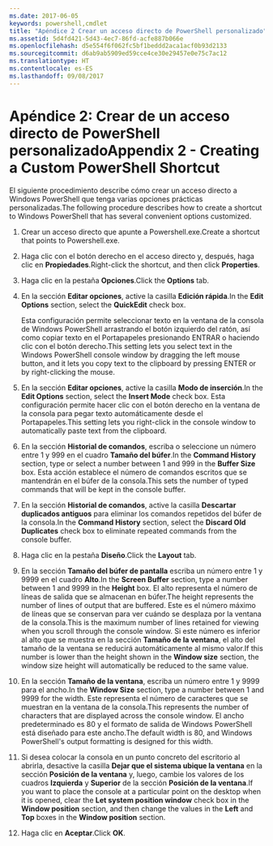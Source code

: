 ```yaml
---
ms.date: 2017-06-05
keywords: powershell,cmdlet
title: "Apéndice 2 Crear un acceso directo de PowerShell personalizado"
ms.assetid: 5d4fd421-5d43-4ec7-86fd-acfe887b066e
ms.openlocfilehash: d5e554f6f062fc5bf1beddd2aca1acf0b93d2133
ms.sourcegitcommit: d6ab9ab5909ed59cce4ce30e29457e0e75c7ac12
ms.translationtype: HT
ms.contentlocale: es-ES
ms.lasthandoff: 09/08/2017
---
```

# <a name="appendix-2---creating-a-custom-powershell-shortcut"></a><span data-ttu-id="bf891-103">Apéndice 2: Crear de un acceso directo de PowerShell personalizado</span><span class="sxs-lookup"><span data-stu-id="bf891-103">Appendix 2 - Creating a Custom PowerShell Shortcut</span></span>
<span data-ttu-id="bf891-104">El siguiente procedimiento describe cómo crear un acceso directo a Windows PowerShell que tenga varias opciones prácticas personalizadas.</span><span class="sxs-lookup"><span data-stu-id="bf891-104">The following procedure describes how to create a shortcut to Windows PowerShell that has several convenient options customized.</span></span>

1. <span data-ttu-id="bf891-105">Crear un acceso directo que apunte a Powershell.exe.</span><span class="sxs-lookup"><span data-stu-id="bf891-105">Create a shortcut that points to Powershell.exe.</span></span>

2. <span data-ttu-id="bf891-106">Haga clic con el botón derecho en el acceso directo y, después, haga clic en **Propiedades**.</span><span class="sxs-lookup"><span data-stu-id="bf891-106">Right-click the shortcut, and then click **Properties**.</span></span>

3. <span data-ttu-id="bf891-107">Haga clic en la pestaña **Opciones**.</span><span class="sxs-lookup"><span data-stu-id="bf891-107">Click the **Options** tab.</span></span>

4. <span data-ttu-id="bf891-108">En la sección **Editar opciones**, active la casilla **Edición rápida**.</span><span class="sxs-lookup"><span data-stu-id="bf891-108">In the **Edit Options** section, select the **QuickEdit** check box.</span></span>

    <span data-ttu-id="bf891-109">Esta configuración permite seleccionar texto en la ventana de la consola de Windows PowerShell arrastrando el botón izquierdo del ratón, así como copiar texto en el Portapapeles presionando ENTRAR o haciendo clic con el botón derecho.</span><span class="sxs-lookup"><span data-stu-id="bf891-109">This setting lets you select text in the Windows PowerShell console window by dragging the left mouse button, and it lets you copy text to the clipboard by pressing ENTER or by right-clicking the mouse.</span></span>

5. <span data-ttu-id="bf891-110">En la sección **Editar opciones**, active la casilla **Modo de inserción**.</span><span class="sxs-lookup"><span data-stu-id="bf891-110">In the **Edit Options** section, select the **Insert Mode** check box.</span></span> <span data-ttu-id="bf891-111">Esta configuración permite hacer clic con el botón derecho en la ventana de la consola para pegar texto automáticamente desde el Portapapeles.</span><span class="sxs-lookup"><span data-stu-id="bf891-111">This setting lets you right-click in the console window to automatically paste text from the clipboard.</span></span>

6. <span data-ttu-id="bf891-112">En la sección **Historial de comandos**, escriba o seleccione un número entre 1 y 999 en el cuadro **Tamaño del búfer**.</span><span class="sxs-lookup"><span data-stu-id="bf891-112">In the **Command History** section, type or select a number between 1 and 999 in the **Buffer Size** box.</span></span> <span data-ttu-id="bf891-113">Esta acción establece el número de comandos escritos que se mantendrán en el búfer de la consola.</span><span class="sxs-lookup"><span data-stu-id="bf891-113">This sets the number of typed commands that will be kept in the console buffer.</span></span>

7. <span data-ttu-id="bf891-114">En la sección **Historial de comandos**, active la casilla **Descartar duplicados antiguos** para eliminar los comandos repetidos del búfer de la consola.</span><span class="sxs-lookup"><span data-stu-id="bf891-114">In the **Command History** section, select the **Discard Old Duplicates** check box to eliminate repeated commands from the console buffer.</span></span>

8. <span data-ttu-id="bf891-115">Haga clic en la pestaña **Diseño**.</span><span class="sxs-lookup"><span data-stu-id="bf891-115">Click the **Layout** tab.</span></span>

9. <span data-ttu-id="bf891-116">En la sección **Tamaño del búfer de pantalla** escriba un número entre 1 y 9999 en el cuadro **Alto**.</span><span class="sxs-lookup"><span data-stu-id="bf891-116">In the **Screen Buffer** section, type a number between 1 and 9999 in the **Height** box.</span></span> <span data-ttu-id="bf891-117">El alto representa el número de líneas de salida que se almacenan en búfer.</span><span class="sxs-lookup"><span data-stu-id="bf891-117">The height represents the number of lines of output that are buffered.</span></span> <span data-ttu-id="bf891-118">Este es el número máximo de líneas que se conservan para ver cuándo se desplaza por la ventana de la consola.</span><span class="sxs-lookup"><span data-stu-id="bf891-118">This is the maximum number of lines retained for viewing when you scroll through the console window.</span></span> <span data-ttu-id="bf891-119">Si este número es inferior al alto que se muestra en la sección **Tamaño de la ventana**, el alto del tamaño de la ventana se reducirá automáticamente al mismo valor.</span><span class="sxs-lookup"><span data-stu-id="bf891-119">If this number is lower than the height shown in the **Window size** section, the window size height will automatically be reduced to the same value.</span></span>

10. <span data-ttu-id="bf891-120">En la sección **Tamaño de la ventana**, escriba un número entre 1 y 9999 para el ancho.</span><span class="sxs-lookup"><span data-stu-id="bf891-120">In the **Window Size** section, type a number between 1 and 9999 for the width.</span></span> <span data-ttu-id="bf891-121">Este representa el número de caracteres que se muestran en la ventana de la consola.</span><span class="sxs-lookup"><span data-stu-id="bf891-121">This represents the number of characters that are displayed across the console window.</span></span> <span data-ttu-id="bf891-122">El ancho predeterminado es 80 y el formato de salida de Windows PowerShell está diseñado para este ancho.</span><span class="sxs-lookup"><span data-stu-id="bf891-122">The default width is 80, and Windows PowerShell's output formatting is designed for this width.</span></span>

11. <span data-ttu-id="bf891-123">Si desea colocar la consola en un punto concreto del escritorio al abrirla, desactive la casilla **Dejar que el sistema ubique la ventana** en la sección **Posición de la ventana** y, luego, cambie los valores de los cuadros **Izquierda** y **Superior** de la sección **Posición de la ventana**.</span><span class="sxs-lookup"><span data-stu-id="bf891-123">If you want to place the console at a particular point on the desktop when it is opened, clear the **Let system position window** check box in the **Window position** section, and then change the values in the **Left** and **Top** boxes in the **Window position** section.</span></span>

12. <span data-ttu-id="bf891-124">Haga clic en **Aceptar**.</span><span class="sxs-lookup"><span data-stu-id="bf891-124">Click **OK**.</span></span>

